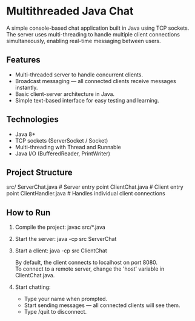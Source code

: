 # Multithreaded Java Chat

A simple console-based chat application built in Java using TCP sockets.  
The server uses multi-threading to handle multiple client connections simultaneously, enabling real-time messaging between users.

## Features
- Multi-threaded server to handle concurrent clients.
- Broadcast messaging — all connected clients receive messages instantly.
- Basic client-server architecture in Java.
- Simple text-based interface for easy testing and learning.

## Technologies
- Java 8+
- TCP sockets (ServerSocket / Socket)
- Multi-threading with Thread and Runnable
- Java I/O (BufferedReader, PrintWriter)

## Project Structure
src/
    ServerChat.java     # Server entry point
    ClientChat.java     # Client entry point
    ClientHandler.java  # Handles individual client connections

## How to Run

1. Compile the project:
   javac src/*.java

2. Start the server:
   java -cp src ServerChat

3. Start a client:
   java -cp src ClientChat

   By default, the client connects to localhost on port 8080.  
   To connect to a remote server, change the 'host' variable in ClientChat.java.

4. Start chatting:
   - Type your name when prompted.
   - Start sending messages — all connected clients will see them.
   - Type /quit to disconnect.
